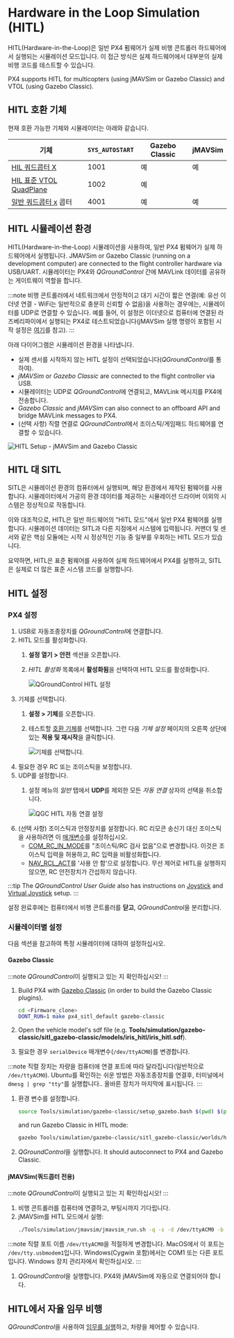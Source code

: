 # Hardware in the Loop Simulation (HITL)

HITL(Hardware-in-the-Loop)은 일반 PX4 펌웨어가 실제 비행 콘트롤러 하드웨어에서 실행되는 시뮬레이션 모드입니다. 이 접근 방식은 실제 하드웨어에서 대부분의 실제 비행 코드를 테스트할 수 있습니다.

PX4 supports HITL for multicopters (using jMAVSim or Gazebo Classic) and VTOL (using Gazebo Classic).


<a id="compatible_airframe"></a>

## HITL 호환 기체

현재 호환 가능한 기체와 시뮬레이터는 아래와 같습니다.

| 기체                                                                                                         | `SYS_AUTOSTART` | Gazebo Classic | jMAVSim |
| ---------------------------------------------------------------------------------------------------------- | --------------- | -------------- | ------- |
| [HIL 쿼드콥터  X](../airframes/airframe_reference.md#copter_simulation_hil_quadcopter_x)                       | 1001            | 예              | 예       |
| [HIL 표준 VTOL QuadPlane](../airframes/airframe_reference.md#vtol_standard_vtol_hil_standard_vtol_quadplane) | 1002            | 예              |         |
| [일반 쿼드콥터 x](../airframes/airframe_reference.md#copter_quadrotor_x_generic_quadcopter) 콥터                   | 4001            | 예              | 예       |

<a id="simulation_environment"></a>

## HITL 시뮬레이션 환경

HITL(Hardware-in-the-Loop) 시뮬레이션을 사용하여, 일반 PX4 펌웨어가 실제 하드웨어에서 실행됩니다. JMAVSim or Gazebo Classic (running on a development computer) are connected to the flight controller hardware via USB/UART. 시뮬레이터는 PX4와 *QGroundControl* 간에 MAVLink 데이터를 공유하는 게이트웨이 역할을 합니다.

:::note
비행 콘트롤러에서 네트워크에서 안정적이고 대기 시간이 짧은 연결(예: 유선 이더넷 연결 - WiFi는 일반적으로 충분히 신뢰할 수 없음)을 사용하는 경우에는, 시뮬레이터를 UDP로 연결할 수 있습니다. 예를 들어, 이 설정은 이더넷으로 컴퓨터에 연결된 라즈베리파이에서 실행되는 PX4로 테스트되었습니다(jMAVSim 실행 명령이 포함된 시작 설정은 [여기](https://github.com/PX4/PX4-Autopilot/blob/master/posix-configs/rpi/px4_hil.config)를 참고).
:::

아래 다이어그램은 시뮬레이션 환경을 나타냅니다.

* 실제 센서를 시작하지 않는 HITL 설정이 선택되었습니다(*QGroundControl*를 통하여).
* *jMAVSim* or *Gazebo Classic* are connected to the flight controller via USB.
* 시뮬레이터는 UDP로 *QGroundControl*에 연결되고, MAVLink 메시지를 PX4에 전송합니다.
* *Gazebo Classic* and *jMAVSim* can also connect to an offboard API and bridge MAVLink messages to PX4.
* (선택 사항) 직렬 연결로 *QGroundControl*에서 조이스틱/게임패드 하드웨어를 연결할 수 있습니다.

![HITL Setup - jMAVSim and Gazebo Classic](../../assets/simulation/px4_hitl_overview_jmavsim_gazebo.svg)


## HITL 대 SITL

SITL은 시뮬레이션 환경의 컴퓨터에서 실행되며, 해당 환경에서 제작된 펌웨어를 사용합니다. 시뮬레이터에서 가공의 환경 데이터를 제공하는 시뮬레이션 드라이버 이외의 시스템은 정상적으로 작동합니다.

이와 대조적으로, HITL은 일반 하드웨어의 "HITL 모드"에서 일반 PX4 펌웨어를 실행합니다. 시뮬레이션 데이터는 SITL과 다른 지점에서 시스템에 입력됩니다. 커맨더 및 센서와 같은 핵심 모듈에는 시작 시 정상적인 기능 중 일부를 우회하는 HITL 모드가 있습니다.

요약하면, HITL은 표준 펌웨어를 사용하여 실제 하드웨어에서 PX4를 실행하고, SITL은 실제로 더 많은 표준 시스템 코드를 실행합니다.


## HITL 설정

### PX4 설정

1. USB로 자동조종장치를 *QGroundControl*에 연결합니다.
1. HITL 모드를 활성화합니다.
   1. **설정 열기 > 안전** 섹션을 오픈합니다.
   1. *HITL 활성화* 목록에서 **활성화됨**을 선택하여 HITL 모드를 활성화합니다.

      ![QGroundControl HITL 설정](../../assets/gcs/qgc_hitl_config.png)
1. 기체를 선택합니다.
   1. **설정 > 기체**를 오픈합니다.
   1. 테스트할 [호환 기체](#compatible_airframe)를 선택합니다. 그런 다음 *기체 설정* 페이지의 오른쪽 상단에 있는 **적용 및 재시작**을 클릭합니다.

      ![기체를 선택합니다.](../../assets/gcs/qgc_hil_config.png)
1. 필요한 경우 RC 또는 조이스틱을 보정합니다.
1. UDP를 설정합니다.
   1. 설정 메뉴의 *일반* 탭에서 **UDP**를 제외한 모든 *자동 연결* 상자의 선택을 취소합니다.

      ![QGC HITL 자동 연결 설정](../../assets/gcs/qgc_hitl_autoconnect.png)
1. (선택 사항) 조이스틱과 안정장치를 설정합니다. RC 리모콘 송신기 대신 조이스틱을 사용하려면 이 [매개변수](../advanced_config/parameters.md)를 설정하십시오.
   * [COM_RC_IN_MODE](../advanced_config/parameter_reference.md#COM_RC_IN_MODE)를 "조이스틱/RC 검사 없음"으로 변경합니다. 이것은 조이스틱 입력을 허용하고, RC 입력을 비활성화합니다.
   * [NAV_RCL_ACT](../advanced_config/parameter_reference.md#NAV_RCL_ACT)를 '사용 안 함'으로 설정합니다. 무선 제어로 HITL을 실행하지 않으면, RC 안전장치가 간섭하지 않습니다.

:::tip
The *QGroundControl User Guide* also has instructions on [Joystick](https://docs.qgroundcontrol.com/master/en/SetupView/Joystick.html) and [Virtual Joystick](https://docs.qgroundcontrol.com/master/en/SettingsView/VirtualJoystick.html) setup.
:::

설정 완료후에는 컴퓨터에서 비행 콘트롤러를 **닫고**, *QGroundControl*을 분리합니다.

### 시뮬레이터별 설정

다음 섹션을 참고하여 특정 시뮬레이터에 대하여 설정하십시오.

#### Gazebo Classic

:::note
*QGroundControl*이 실행되고 있는 지 확인하십시오!
:::

1. Build PX4 with [Gazebo Classic](../sim_gazebo_classic/README.md) (in order to build the Gazebo Classic plugins).

   ```sh
   cd <Firmware_clone>
   DONT_RUN=1 make px4_sitl_default gazebo-classic
   ```
1. Open the vehicle model's sdf file (e.g. **Tools/simulation/gazebo-classic/sitl_gazebo-classic/models/iris_hitl/iris_hitl.sdf**).
1. 필요한 경우 `serialDevice` 매개변수(`/dev/ttyACM0`)를 변경합니다.

:::note
직렬 장치는 차량을 컴퓨터에 연결 포트에 따라 달라집니다(일반적으로 `/dev/ttyACM0`). Ubuntu를 확인하는 쉬운 방법은 자동조종장치를 연결후, 터미널에서 `dmesg | grep "tty"`를 실행합니다.. 올바른 장치가 마지막에 표시됩니다.
:::

1. 환경 변수를 설정합니다.

   ```sh
   source Tools/simulation/gazebo-classic/setup_gazebo.bash $(pwd) $(pwd)/build/px4_sitl_default
   ```

   and run Gazebo Classic in HITL mode:

   ```sh
   gazebo Tools/simulation/gazebo-classic/sitl_gazebo-classic/worlds/hitl_iris.world
   ```
1. *QGroundControl*을 실행합니다. It should autoconnect to PX4 and Gazebo Classic.

<a id="jmavsim_hitl_configuration"></a>

#### jMAVSim(쿼드콥터 전용)

:::note
*QGroundControl*이 실행되고 있는 지 확인하십시오!
:::

1. 비행 콘트롤러를 컴퓨터에 연결하고, 부팅시까지 기다립니다.
1. jMAVSim를 HITL 모드에서 실행:
   ```sh
   ./Tools/simulation/jmavsim/jmavsim_run.sh -q -s -d /dev/ttyACM0 -b 921600 -r 250
   ```

:::note
직렬 포트 이름 `/dev/ttyACM0`을 적절하게 변경합니다. MacOS에서 이 포트는 `/dev/tty.usbmodem1`입니다. Windows(Cygwin 포함)에서는 COM1 또는 다른 포트입니다. Windows 장치 관리자에서 확인하십시오.
:::
1. *QGroundControl*을 실행합니다. PX4와 jMAVSim에 자동으로 연결되어야 합니다.


## HITL에서 자율 임무 비행

*QGroundControl*을 사용하여 [임무를 실행](https://docs.qgroundcontrol.com/master/en/FlyView/FlyView.html#missions)하고, 차량을 제어할 수 있습니다.
